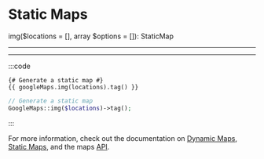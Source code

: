 # Static Maps

img($locations = [], array $options = []): StaticMap


---
---




:::code
```twig
{# Generate a static map #}
{{ googleMaps.img(locations).tag() }}
```
```php
// Generate a static map
GoogleMaps::img($locations)->tag();
```
:::

For more information, check out the documentation on [Dynamic Maps](/dynamic-maps/), [Static Maps](/static-maps/), and the maps [API](/dynamic-maps/api/).
